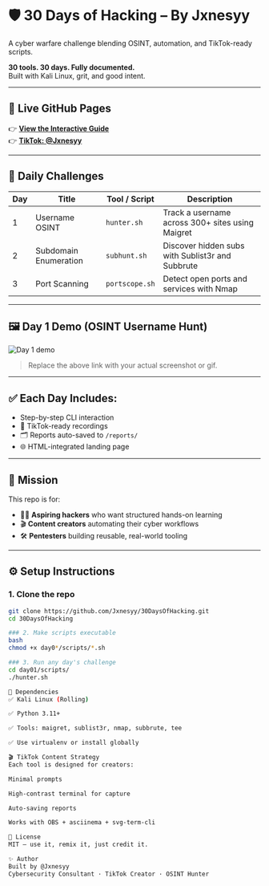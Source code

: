 # 🛡️ 30 Days of Hacking – By Jxnesyy

A cyber warfare challenge blending OSINT, automation, and TikTok-ready scripts.

**30 tools. 30 days. Fully documented.**  
Built with Kali Linux, grit, and good intent.

---

## 🚀 Live GitHub Pages

👉 [**View the Interactive Guide**](https://jxnesyy.github.io/30DaysOfHacking/)  
👉 [**TikTok: @Jxnesyy**](https://tiktok.com/@jxnesyy)

---

## 📅 Daily Challenges

| Day | Title                  | Tool / Script     | Description                                               |
|-----|------------------------|-------------------|-----------------------------------------------------------|
| 1   | Username OSINT         | `hunter.sh`       | Track a username across 300+ sites using Maigret          |
| 2   | Subdomain Enumeration  | `subhunt.sh`      | Discover hidden subs with Sublist3r and Subbrute          |
| 3   | Port Scanning          | `portscope.sh`    | Detect open ports and services with Nmap                  |

---

## 🖼️ Day 1 Demo (OSINT Username Hunt)

![Day 1 demo](https://github.com/Jxnesyy/30DaysOfHacking/assets/your-github-userid/day1-preview.gif)

> Replace the above link with your actual screenshot or gif.

---

## ✅ Each Day Includes:
- Step-by-step CLI interaction
- 🎥 TikTok-ready recordings
- 🗂️ Reports auto-saved to `/reports/`
- 🌐 HTML-integrated landing page

---

## 🧠 Mission

This repo is for:
- 🧑‍💻 **Aspiring hackers** who want structured hands-on learning  
- 🎬 **Content creators** automating their cyber workflows  
- 🛠️ **Pentesters** building reusable, real-world tooling  

---

## ⚙️ Setup Instructions

### 1. Clone the repo

```bash
git clone https://github.com/Jxnesyy/30DaysOfHacking.git
cd 30DaysOfHacking

### 2. Make scripts executable
bash
chmod +x day0*/scripts/*.sh

### 3. Run any day's challenge
cd day01/scripts/
./hunter.sh

🧩 Dependencies
✅ Kali Linux (Rolling)

✅ Python 3.11+

✅ Tools: maigret, sublist3r, nmap, subbrute, tee

✅ Use virtualenv or install globally

🎬 TikTok Content Strategy
Each tool is designed for creators:

Minimal prompts

High-contrast terminal for capture

Auto-saving reports

Works with OBS + asciinema + svg-term-cli

🪪 License
MIT — use it, remix it, just credit it.

✨ Author
Built by @Jxnesyy
Cybersecurity Consultant · TikTok Creator · OSINT Hunter
